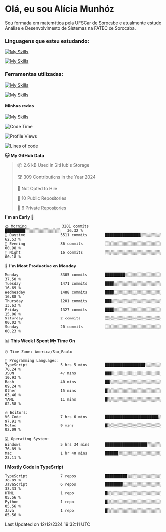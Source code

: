 # Olá, eu sou Alícia Munhóz

<p>Sou formada em matemática pela UFSCar de Sorocabe e atualmente estudo Análise e Desenvolvimento de Sistemas na FATEC de Sorocaba.</p>

### Linguagens que estou estudando:

[![My Skills](https://skillicons.dev/icons?i=js,ts,html,css)](https://skillicons.dev)


[![My Skills](https://skillicons.dev/icons?i=nodejs,java,py,latex)](https://skillicons.dev)

### Ferramentas utilizadas:

[![My Skills](https://skillicons.dev/icons?i=vscode,discord,figma,git)](https://skillicons.dev)

[![My Skills](https://skillicons.dev/icons?i=github,gmail,mongodb,sublime)](https://skillicons.dev)

#### Minhas redes
[![My Skills](https://skillicons.dev/icons?i=linkedin)](https://www.linkedin.com/in/aliciamunhozfrancodecamargo/)

<!--START_SECTION:waka-->
![Code Time](http://img.shields.io/badge/Code%20Time-212%20hrs%209%20mins-blue)

![Profile Views](http://img.shields.io/badge/Profile%20Views-1-blue)

![Lines of code](https://img.shields.io/badge/From%20Hello%20World%20I%27ve%20Written-10.2%20million%20lines%20of%20code-blue)

**🐱 My GitHub Data** 

> 📦 2.6 kB Used in GitHub's Storage 
 > 
> 🏆 309 Contributions in the Year 2024
 > 
> 🚫 Not Opted to Hire
 > 
> 📜 10 Public Repositories 
 > 
> 🔑 6 Private Repositories 
 > 
**I'm an Early 🐤** 

```text
🌞 Morning                3201 commits        █████████░░░░░░░░░░░░░░░░   36.32 % 
🌆 Daytime                5511 commits        ████████████████░░░░░░░░░   62.53 % 
🌃 Evening                86 commits          ░░░░░░░░░░░░░░░░░░░░░░░░░   00.98 % 
🌙 Night                  16 commits          ░░░░░░░░░░░░░░░░░░░░░░░░░   00.18 % 
```
📅 **I'm Most Productive on Monday** 

```text
Monday                   3305 commits        █████████░░░░░░░░░░░░░░░░   37.50 % 
Tuesday                  1471 commits        ████░░░░░░░░░░░░░░░░░░░░░   16.69 % 
Wednesday                1488 commits        ████░░░░░░░░░░░░░░░░░░░░░   16.88 % 
Thursday                 1201 commits        ███░░░░░░░░░░░░░░░░░░░░░░   13.63 % 
Friday                   1327 commits        ████░░░░░░░░░░░░░░░░░░░░░   15.06 % 
Saturday                 2 commits           ░░░░░░░░░░░░░░░░░░░░░░░░░   00.02 % 
Sunday                   20 commits          ░░░░░░░░░░░░░░░░░░░░░░░░░   00.23 % 
```


📊 **This Week I Spent My Time On** 

```text
🕑︎ Time Zone: America/Sao_Paulo

💬 Programming Languages: 
TypeScript               5 hrs 5 mins        ██████████████████░░░░░░░   70.24 % 
JSON                     47 mins             ███░░░░░░░░░░░░░░░░░░░░░░   10.93 % 
Bash                     40 mins             ██░░░░░░░░░░░░░░░░░░░░░░░   09.24 % 
Other                    15 mins             █░░░░░░░░░░░░░░░░░░░░░░░░   03.46 % 
YAML                     11 mins             █░░░░░░░░░░░░░░░░░░░░░░░░   02.58 % 

🔥 Editors: 
VS Code                  7 hrs 6 mins        ████████████████████████░   97.91 % 
Notes                    9 mins              █░░░░░░░░░░░░░░░░░░░░░░░░   02.09 % 

💻 Operating System: 
Windows                  5 hrs 34 mins       ███████████████████░░░░░░   76.89 % 
Mac                      1 hr 40 mins        ██████░░░░░░░░░░░░░░░░░░░   23.11 % 
```

**I Mostly Code in TypeScript** 

```text
TypeScript               7 repos             ██████████░░░░░░░░░░░░░░░   38.89 % 
JavaScript               6 repos             ████████░░░░░░░░░░░░░░░░░   33.33 % 
HTML                     1 repo              █░░░░░░░░░░░░░░░░░░░░░░░░   05.56 % 
Python                   1 repo              █░░░░░░░░░░░░░░░░░░░░░░░░   05.56 % 
Java                     1 repo              █░░░░░░░░░░░░░░░░░░░░░░░░   05.56 % 
```




 Last Updated on 12/12/2024 19:32:11 UTC
<!--END_SECTION:waka-->

